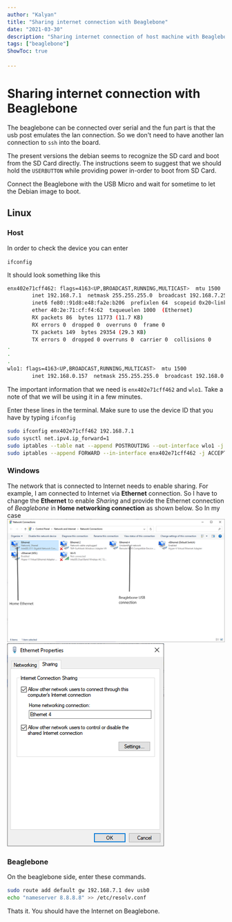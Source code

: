 ```yaml
---
author: "Kalyan"
title: "Sharing internet connection with Beaglebone"
date: "2021-03-30"
description: "Sharing internet connection of host machine with Beaglebone"
tags: ["beaglebone"]
ShowToc: true

---
```


# Sharing internet connection with Beaglebone

The beaglebone can be connected over serial and the fun part is that the usb post emulates the lan connection. So we don't need to have another lan connection to `ssh` into the board.

The present versions the debian seems to recognize the SD card and boot from the SD Card directly. The instructions seem to suggest that we should hold the `USERBUTTON` while providing power in-order to boot from SD Card.

Connect the Beaglebone with the USB Micro and wait for sometime to let the Debian image to boot. 
## Linux
### Host

In order to check the device you can enter

`ifconfig`

It should look something like this

```bash
enx402e71cff462: flags=4163<UP,BROADCAST,RUNNING,MULTICAST>  mtu 1500
        inet 192.168.7.1  netmask 255.255.255.0  broadcast 192.168.7.255
        inet6 fe80::91d8:e48:fa2e:b206  prefixlen 64  scopeid 0x20<link>
        ether 40:2e:71:cf:f4:62  txqueuelen 1000  (Ethernet)
        RX packets 86  bytes 11773 (11.7 KB)
        RX errors 0  dropped 0  overruns 0  frame 0
        TX packets 149  bytes 29354 (29.3 KB)
        TX errors 0  dropped 0 overruns 0  carrier 0  collisions 0
.
.
.
wlo1: flags=4163<UP,BROADCAST,RUNNING,MULTICAST>  mtu 1500
        inet 192.168.0.157  netmask 255.255.255.0  broadcast 192.168.0.255
```

The important information that we need is `enx402e71cff462` and `wlo1`. Take a note of that we will be using it in a few minutes.

Enter these lines in the terminal. Make sure to use the device ID that you have by typing `ifconfig`

```bash
sudo ifconfig enx402e71cff462 192.168.7.1
sudo sysctl net.ipv4.ip_forward=1
sudo iptables --table nat --append POSTROUTING --out-interface wlo1 -j MASQUERADE
sudo iptables --append FORWARD --in-interface enx402e71cff462 -j ACCEPT
```

### Windows
The network that is connected to Internet needs to enable sharing. For example, I am connected to Internet via **Ethernet** connection. So I have to change the **Ethernet** to enable *Sharing* and provide the Ethernet connection of *Beaglebone* in **Home networking connection** as shown below.
So In my case
![Ethernet connections on my PC](../../images/Beaglebone_Internet_USB.png)
![Ethernet properties](../../images/Pasted%20image%2020230516214753.png)
### Beaglebone

On the beaglebone side, enter these commands.

```bash
sudo route add default gw 192.168.7.1 dev usb0
echo "nameserver 8.8.8.8" >> /etc/resolv.conf
```

Thats it. You should have the Internet on Beaglebone.

